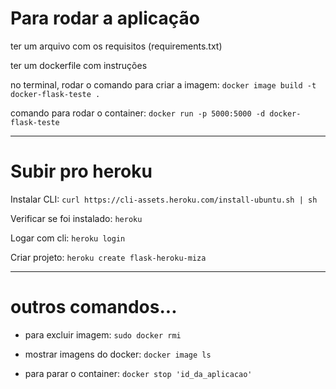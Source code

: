 # Para rodar a aplicação

ter um arquivo com os requisitos (requirements.txt)

ter um dockerfile com instruções

no terminal, rodar o comando para criar a imagem: `docker image build -t docker-flask-teste .`

comando para rodar o container: `docker run -p 5000:5000 -d docker-flask-teste`

<hr>

# Subir pro heroku

Instalar CLI: `curl https://cli-assets.heroku.com/install-ubuntu.sh | sh`

Verificar se foi instalado: `heroku`

Logar com cli: `heroku login`

Criar projeto: `heroku create flask-heroku-miza`

<hr>

# outros comandos...
* para excluir imagem: `sudo docker rmi`

* mostrar imagens do docker: `docker image ls`

* para parar o container: `docker stop 'id_da_aplicacao'`
